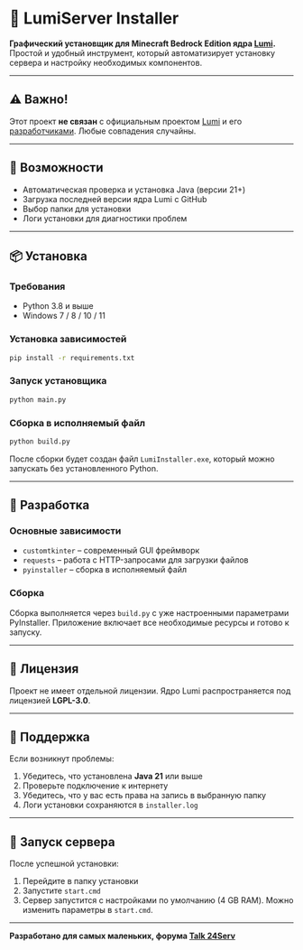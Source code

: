 # 🌟 LumiServer Installer

**Графический установщик для Minecraft Bedrock Edition ядра [Lumi](https://github.com/KoshakMineDEV/Lumi).**
Простой и удобный инструмент, который автоматизирует установку сервера и настройку необходимых компонентов.

---

## ⚠️ Важно!

Этот проект **не связан** с официальным проектом [Lumi](https://github.com/KoshakMineDEV/Lumi) и его [разработчиками](https://github.com/KoshakMineDEV/Lumi/graphs/contributors). Любые совпадения случайны.

---

## 🚀 Возможности

* Автоматическая проверка и установка Java (версии 21+)
* Загрузка последней версии ядра Lumi с GitHub
* Выбор папки для установки
* Логи установки для диагностики проблем

---

## 📦 Установка

### Требования

* Python 3.8 и выше
* Windows 7 / 8 / 10 / 11

### Установка зависимостей

```bash
pip install -r requirements.txt
```

### Запуск установщика

```bash
python main.py
```

### Сборка в исполняемый файл

```bash
python build.py
```

После сборки будет создан файл `LumiInstaller.exe`, который можно запускать без установленного Python.

---

## 🔧 Разработка

### Основные зависимости

* `customtkinter` – современный GUI фреймворк
* `requests` – работа с HTTP-запросами для загрузки файлов
* `pyinstaller` – сборка в исполняемый файл

### Сборка

Сборка выполняется через `build.py` с уже настроенными параметрами PyInstaller.
Приложение включает все необходимые ресурсы и готово к запуску.

---

## 📝 Лицензия

Проект не имеет отдельной лицензии. Ядро Lumi распространяется под лицензией **LGPL-3.0**.

---

## 🤝 Поддержка

Если возникнут проблемы:

1. Убедитесь, что установлена **Java 21** или выше
2. Проверьте подключение к интернету
3. Убедитесь, что у вас есть права на запись в выбранную папку
4. Логи установки сохраняются в `installer.log`

---

## 🚀 Запуск сервера

После успешной установки:

1. Перейдите в папку установки
2. Запустите `start.cmd`
3. Сервер запустится с настройками по умолчанию (4 GB RAM). Можно изменить параметры в `start.cmd`.

---

**Разработано для самых маленьких, форума [Talk 24Serv](https://talk.24serv.pro/)**
